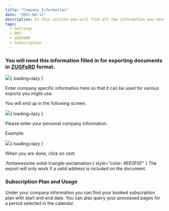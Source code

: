 ```yaml
---
title: "Company Information"
date: "2022-04-11"
description: In this section you will find all the information you need to store accordingly to export documents to ZUGFeRD format.
tags:
  - Settings
  - DOC²
  - ZUGFeRD
  - Subscription
---
```


### You will need this information filled in for exporting documents in [ZUGFeRD](/doc2/zugpferd/) format.

![](/_images/doc2/Company_1.png){ loading=lazy }

Enter company specific information here so that it can be used for various exports you might use.

You will end up in the following screen.

![](/_images/doc2/Company_2.png){ loading=lazy }

Please enter your personal company information.

Example:

![](/_images/doc2/Company_3.png){ loading=lazy }

When you are done, click on `SAVE`.

:fontawesome-solid-triangle-exclamation:{ style="color: #EE0F0F" }
The export will only work if a valid address is included on the document.

### Subscription Plan and Usage

Under your company information you can find your booked subscription plan with start and end date.
You can also query your processed pages for a period selected in the calendar.
